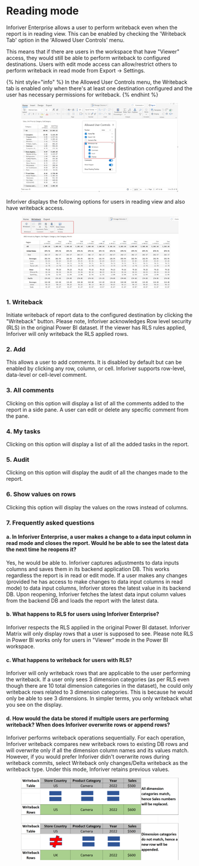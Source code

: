 # Reading mode

Inforiver Enterprise allows a user to perform writeback even when the report is in reading view. This can be enabled by checking the 'Writeback Tab' option in the 'Allowed User Controls' menu.&#x20;

This means that if there are users in the workspace that have "Viewer" access, they would still be able to perform writeback to configured destinations. Users with edit mode access can allow/restrict others to perform writeback in read mode from Export -> Settings.&#x20;

{% hint style="info" %}
In the Allowed User Controls menu, the Writeback tab is enabled only when there's at least one destination configured and the user has necessary permissions for writeback.
{% endhint %}

<figure><img src="../../.gitbook/assets/image (19) (4) (1).png" alt=""><figcaption></figcaption></figure>

Inforiver displays the following options for users in reading view and also have writeback access.&#x20;

<figure><img src="../../.gitbook/assets/wb-tab.png" alt=""><figcaption></figcaption></figure>

### 1. Writeback

Initiate writeback of report data to the configured destination by clicking the "Writeback" button. Please note, Inforiver acknowledges Row level security (RLS) in the original Power BI dataset. If the viewer has RLS rules applied, Inforiver will only writeback the RLS applied rows.&#x20;

### 2. Add

This allows a user to add comments. It is disabled by default but can be enabled by clicking any row, column, or cell. Inforiver supports row-level, data-level or cell-level comment.

### 3. All comments

Clicking on this option will display a list of all the comments added to the report in a side pane. A user can edit or delete any specific comment from the pane.

### 4. My tasks

Clicking on this option will display a list of all the added tasks in the report.

### 5. Audit

Clicking on this option will display the audit of all the changes made to the report.

### 6. Show values on rows

Clicking this option will display the values on the rows instead of columns.

### 7. Frequently asked questions

#### a. In Inforiver Enterprise, a user makes a change to a data input column in read mode and closes the report. Would he be able to see the latest data the next time he reopens it?

Yes, he would be able to. Inforiver captures adjustments to data inputs columns and saves them in its backend application DB. This works regardless the report is in read or edit mode. If a user makes any changes (provided he has access to make changes to data input columns in read mode) to data input columns, Inforiver stores the latest value in its backend DB. Upon reopening, Inforiver fetches the latest data input column values from the backend DB and loads the report with the latest data.

#### b. What happens to RLS for users using Inforiver Enterprise?

Inforiver respects the RLS applied in the original Power BI dataset. Inforiver Matrix will only display rows that a user is supposed to see. Please note RLS in Power BI works only for users in "Viewer" mode in the Power BI workspace.&#x20;

#### c. What happens to writeback for users with RLS?

Inforiver will only writeback rows that are applicable to the user performing the writeback. If a user only sees 3 dimension categories (as per RLS even though there are 10 total dimension categories in the dataset), he could only writeback rows related to 3 dimension categories. This is because he would only be able to see 3 dimensions. In simpler terms, you only writeback what you see on the display.

#### d. How would the data be stored if multiple users are performing writeback? When does Inforiver overwrite rows or append rows?

Inforiver performs writeback operations sequentially. For each operation, Inforiver writeback compares new writeback rows to existing DB rows and will overwrite only if all the dimension column names and its values match. However, if you would prefer Inforiver didn't overwrite rows during writeback commits, select Writeback only changes/Delta writeback as the writeback type. Under this mode, Inforiver retains previous values. &#x20;

<figure><img src="../../.gitbook/assets/image (44).png" alt=""><figcaption></figcaption></figure>
